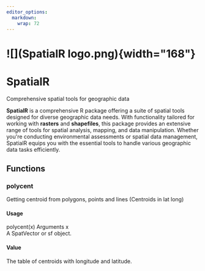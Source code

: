 ```yaml
---
editor_options: 
  markdown: 
    wrap: 72
---
```


# ![](SpatialR logo.png){width="168"}

# SpatialR

Comprehensive spatial tools for geographic data

**SpatialR** is a comprehensive R package offering a suite of spatial
tools designed for diverse geographic data needs. With functionality
tailored for working with **rasters** and **shapefiles**, this package
provides an extensive range of tools for spatial analysis, mapping, and
data manipulation. Whether you're conducting environmental assessments
or spatial data management, SpatialR equips you with the essential tools
to handle various geographic data tasks efficiently.

## Functions

### polycent

Getting centroid from polygons, points and lines (Centroids in lat long)

#### Usage

polycent(x) Arguments x\
A SpatVector or sf object.

#### Value

The table of centroids with longitude and latitude.

